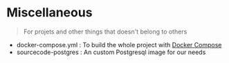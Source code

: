# Miscellaneous
> For projets and other things that doesn't belong to others

+ docker-compose.yml : To build the whole project with [Docker Compose](https://docs.docker.com/compose/gettingstarted/)
+ sourcecode-postgres : An custom Postgresql image for our needs

